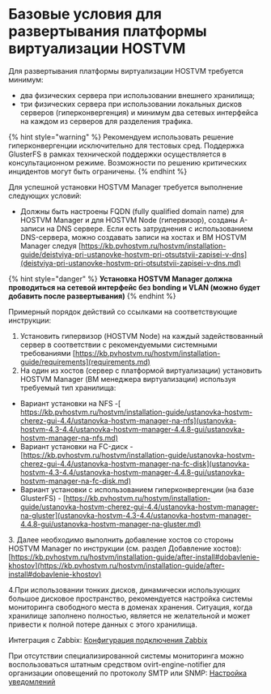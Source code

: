 # Базовые условия для развертывания платформы виртуализации HOSTVM

Для развертывания платформы виртуализации HOSTVM требуется минимум:

* два физических сервера при использовании внешнего хранилища;
* три физических сервера при использовании локальных дисков серверов (гиперконвергенция) и минимум два сетевых интерфейса на каждом из серверов для разделения трафика.

{% hint style="warning" %}
Рекомендуем использовать решение гиперконвергенции исключительно для тестовых сред. Поддержка GlusterFS в рамках технической поддержки осуществляется в консультационном режиме. Возможности по решению критических инцидентов могут быть ограничены.&#x20;
{% endhint %}

Для успешной установки HOSTVM Manager требуется выполнение следующих условий:

* Должны быть настроены FQDN (fully qualified domain name) для HOSTVM Manager и для HOSTVM Node (гипервизор), созданы A-записи на DNS сервере. Если есть затруднения с использованием DNS-сервера, можно создавать записи на хостах и ВМ HOSTVM Manager следуя [https://kb.pvhostvm.ru/hostvm/installation-guide/deistviya-pri-ustanovke-hostvm-pri-otsutstvii-zapisei-v-dns](deistviya-pri-ustanovke-hostvm-pri-otsutstvii-zapisei-v-dns.md)

{% hint style="danger" %}
**Установка HOSTVM Manager должна проводиться на сетевой интерфейс без bonding и VLAN (можно будет добавить после развертывания)**
{% endhint %}

Примерный порядок действий со ссылками на соответствующие инструкции:

1. Установить гипервизор (HOSTVM Node) на каждый задействованный сервер в соответствии с рекомендуемыми системными требованиями [https://kb.pvhostvm.ru/hostvm/installation-guide/requirements](requirements.md)
2. На один из хостов (сервер с платформой виртуализации) установить HOSTVM Manager (ВМ менеджера виртуализации) используя требуемый тип хранилища:

* Вариант установки на NFS -[ https://kb.pvhostvm.ru/hostvm/installation-guide/ustanovka-hostvm-cherez-gui-4.4/ustanovka-hostvm-manager-na-nfs](ustanovka-hostvm-4.3-4.4/ustanovka-hostvm-manager-4.4.8-gui/ustanovka-hostvm-manager-na-nfs.md)
* Вариант установки на FC-диск - [https://kb.pvhostvm.ru/hostvm/installation-guide/ustanovka-hostvm-cherez-gui-4.4/ustanovka-hostvm-manager-na-fc-disk](ustanovka-hostvm-4.3-4.4/ustanovka-hostvm-manager-4.4.8-gui/ustanovka-hostvm-manager-na-fc-disk.md)
* Вариант установки с использованием гиперконвергенции (на базе GlusterFS) - [https://kb.pvhostvm.ru/hostvm/installation-guide/ustanovka-hostvm-cherez-gui-4.4/ustanovka-hostvm-manager-na-gluster](ustanovka-hostvm-4.3-4.4/ustanovka-hostvm-manager-4.4.8-gui/ustanovka-hostvm-manager-na-gluster.md)

3\. Далее необходимо выполнить добавление хостов со стороны HOSTVM Manager по инструкции (см. раздел Добавление хостов): [https://kb.pvhostvm.ru/hostvm/installation-guide/after-install#dobavlenie-khostov](https://kb.pvhostvm.ru/hostvm/installation-guide/after-install#dobavlenie-khostov)

4.При использовании тонких дисков, динамически использующих большое дисковое пространство, рекомендуется настройка системы мониторинга свободного места в доменах хранения. Ситуация, когда хранилище заполнено полностью, является не желательной и может привести к полной потере данных с этого хранилища.&#x20;

Интеграция с Zabbix:  [Конфигурация подключения Zabbix](konfiguraciya-podklyucheniya-zabbix.md)

При отсутствии специализированной системы мониторинга можно воспользоваться штатным средством ovirt-engine-notifier для организации оповещений по протоколу SMTP или SNMP: [Настройка уведомлений](../rukovodstvo-po-administrirovaniyu/nastroika-uvedomlenii/)

